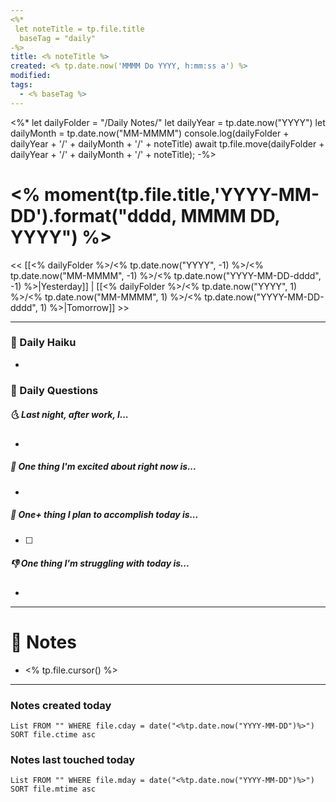 ```yaml
---
<%*
 let noteTitle = tp.file.title
  baseTag = "daily"
-%>
title: <% noteTitle %>
created: <% tp.date.now('MMMM Do YYYY, h:mm:ss a') %>
modified: 
tags:
  - <% baseTag %>
---
```

<%*
let dailyFolder = "/Daily Notes/" 
let dailyYear = tp.date.now("YYYY")
let dailyMonth = tp.date.now("MM-MMMM")
console.log(dailyFolder + dailyYear + '/' + dailyMonth + '/' + noteTitle)
await tp.file.move(dailyFolder + dailyYear + '/' + dailyMonth + '/' + noteTitle);
-%>

# <% moment(tp.file.title,'YYYY-MM-DD').format("dddd, MMMM DD, YYYY") %>

<< [[<% dailyFolder %>/<% tp.date.now("YYYY", -1) %>/<% tp.date.now("MM-MMMM", -1) %>/<% tp.date.now("YYYY-MM-DD-dddd", -1) %>|Yesterday]] | [[<% dailyFolder %>/<% tp.date.now("YYYY", 1) %>/<% tp.date.now("MM-MMMM", 1) %>/<% tp.date.now("YYYY-MM-DD-dddd", 1) %>|Tomorrow]] >>

---
### 🪷 Daily Haiku
- 

### 📅 Daily Questions
##### 🌜 Last night, after work, I...
- 

##### 🙌 One thing I'm excited about right now is...
- 

##### 🚀 One+ thing I plan to accomplish today is...
- [ ] 

##### 👎 One thing I'm struggling with today is...
- 

---
# 📝 Notes
- <% tp.file.cursor() %>

---
### Notes created today
```dataview
List FROM "" WHERE file.cday = date("<%tp.date.now("YYYY-MM-DD")%>") SORT file.ctime asc
```

### Notes last touched today
```dataview
List FROM "" WHERE file.mday = date("<%tp.date.now("YYYY-MM-DD")%>") SORT file.mtime asc
```